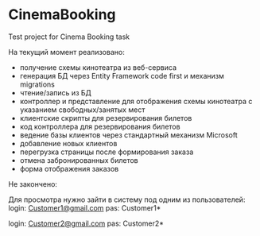 # CinemaBooking
Test project for Cinema Booking task

На текущий момент реализовано:
- получение схемы кинотеатра из веб-сервиса
- генерация БД через Entity Framework code first и механизм migrations
- чтение/запись из БД
- контроллер и представление для отображения схемы кинотеатра с указанием свободных/занятых мест
- клиентские скрипты для резервирования билетов 
- код контроллера для резервирования билетов
- ведение базы клиентов через стандартный механизм Microsoft
- добавление новых клиентов
- перегрузка страницы после формирования заказа
- отмена забронированных билетов
- форма отображения заказов

Не закончено:


Для просмотра нужно зайти в систему под одним из пользователей: 
login: Customer1@gmail.com
pas: Customer1*

login: Customer2@gmail.com
pas: Customer2*
